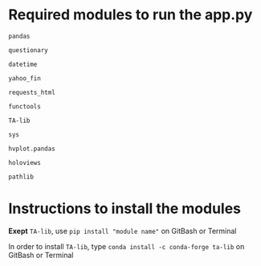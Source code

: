 # Required modules to run the app.py

`pandas`

`questionary`

`datetime`

`yahoo_fin`

`requests_html`

`functools`

`TA-lib`

`sys`

`hvplot.pandas`

`holoviews`

`pathlib`


# Instructions to install the modules

**Exept** `TA-lib`, use `pip install "module name"` on GitBash or Terminal

In order to install `TA-lib`, type `conda install -c conda-forge ta-lib` on GitBash or Terminal
